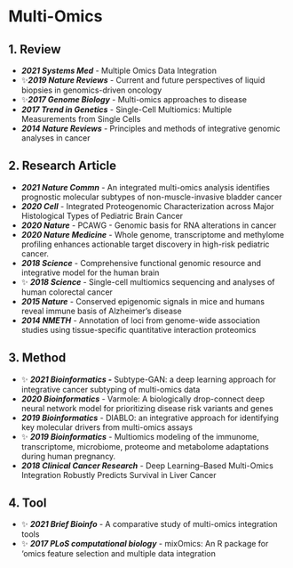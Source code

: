 # Multi-Omics

## 1. Review

* _**2021 Systems Med**_ - Multiple Omics Data Integration
* ✨_**2019 Nature Reviews**_ - Current and future perspectives of liquid biopsies in genomics-driven oncology
* ✨_**2017 Genome Biology**_ - Multi-omics approaches to disease
* _**2017 Trend in Genetics**_ - Single-Cell Multiomics: Multiple Measurements from Single Cells
* _**2014 Nature Reviews**_ - Principles and methods of integrative genomic analyses in cancer

## 2. Research Article

* _**2021 Nature Commn**_ - An integrated multi-omics analysis identifies prognostic molecular subtypes of non-muscle-invasive bladder cancer
* _**2020 Cell**_ - Integrated Proteogenomic Characterization across Major Histological Types of Pediatric Brain Cancer
* _**2020 Nature**_ - PCAWG - Genomic basis for RNA alterations in cancer
* _**2020 Nature Medicine**_ - Whole genome, transcriptome and methylome profiling enhances actionable target discovery in high-risk pediatric cancer.
* _**2018 Science**_ - Comprehensive functional genomic resource and integrative model for the human brain
* ✨ _**2018 Science**_ - Single-cell multiomics sequencing and analyses of human colorectal cancer
* _**2015 Nature**_ - Conserved epigenomic signals in mice and humans reveal immune basis of Alzheimer’s disease
* _**2014 NMETH**_ - Annotation of loci from genome-wide association studies using tissue-specific quantitative interaction proteomics 

## 3. Method

* ✨ _**2021 Bioinformatics -**_  Subtype-GAN: a deep learning approach for integrative cancer subtyping of multi-omics data
* _**2020 Bioinformatics**_ - Varmole: A biologically drop-connect deep neural network model for prioritizing disease risk variants and genes
* _**2019 Bioinformatics**_ - DIABLO: an integrative approach for identifying key molecular drivers from multi-omics assays
* ✨ _**2019 Bioinformatics**_ - Multiomics modeling of the immunome, transcriptome, microbiome, proteome and metabolome adaptations during human pregnancy.
* _**2018 Clinical Cancer Research**_ - Deep Learning–Based Multi-Omics Integration Robustly Predicts Survival in Liver Cancer

## 4. Tool

* ✨ _**2021 Brief Bioinfo**_ - A comparative study of multi-omics integration tools
* ✨ _**2017 PLoS computational biology**_ - mixOmics: An R package for ‘omics feature selection and multiple data integration

